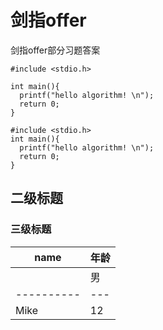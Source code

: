 # 剑指offer
剑指offer部分习题答案

```
#include <stdio.h>
    
int main(){
  printf("hello algorithm! \n");
  return 0;
}
```
    
    #include <stdio.h>
    int main(){
      printf("hello algorithm! \n");
      return 0;
    }
## 二级标题
### 三级标题

|name      | 年龄    |
|----------|---------|
|          |  男|女   |
|----------| ---|  ---|
|Mike      |12  |   13|
